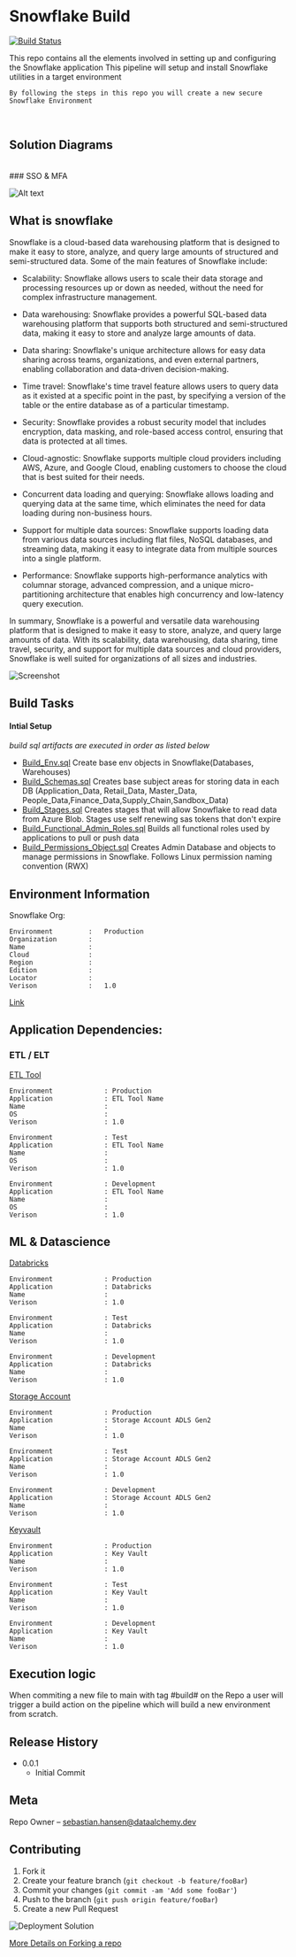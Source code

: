# Snowflake Build

[![Build Status][travis-image]][travis-url]

This repo contains all the elements involved in setting up and configuring the Snowflake application 
This pipeline will setup and install Snowflake utilities in a target environment  



`By following the steps in this repo you will create a new secure Snowflake Environment`

<br>

## Solution Diagrams
<br>
### SSO & MFA

![Alt text](src/initial_setup_queries/Security/sso_configuration.gif)
## What is snowflake



Snowflake is a cloud-based data warehousing platform that is designed to make it easy to store, analyze, and query large amounts of structured and semi-structured data. Some of the main features of Snowflake include:

- Scalability: Snowflake allows users to scale their data storage and processing resources up or down as needed, without the need for complex infrastructure management.

- Data warehousing: Snowflake provides a powerful SQL-based data warehousing platform that supports both structured and semi-structured data, making it easy to store and analyze large amounts of data.

- Data sharing: Snowflake's unique architecture allows for easy data sharing across teams, organizations, and even external partners, enabling collaboration and data-driven decision-making.

- Time travel: Snowflake's time travel feature allows users to query data as it existed at a specific point in the past, by specifying a version of the table or the entire database as of a particular timestamp.

- Security: Snowflake provides a robust security model that includes encryption, data masking, and role-based access control, ensuring that data is protected at all times.

- Cloud-agnostic: Snowflake supports multiple cloud providers including AWS, Azure, and Google Cloud, enabling customers to choose the cloud that is best suited for their needs.

- Concurrent data loading and querying: Snowflake allows loading and querying data at the same time, which eliminates the need for data loading during non-business hours.

- Support for multiple data sources: Snowflake supports loading data from various data sources including flat files, NoSQL databases, and streaming data, making it easy to integrate data from multiple sources into a single platform.

- Performance: Snowflake supports high-performance analytics with columnar storage, advanced compression, and a unique micro-partitioning architecture that enables high concurrency and low-latency query execution.

In summary, Snowflake is a powerful and versatile data warehousing platform that is designed to make it easy to store, analyze, and query large amounts of data. With its scalability, data warehousing, data sharing, time travel, security, and support for multiple data sources and cloud providers, Snowflake is well suited for organizations of all sizes and industries.


![Screenshot](Lifecycle.jpg)
## Build Tasks

#### Intial Setup
*build sql artifacts are executed in order as listed below*
- [Build_Env.sql](src\initial_setup_queries\Build_Env.sql) Create base env objects in Snowflake(Databases, Warehouses)
- [Build_Schemas.sql](src\initial_setup_queries\Build_Schemas.sql) Creates base subject areas for storing data in each DB (Application_Data, Retail_Data, Master_Data, People_Data,Finance_Data,Supply_Chain,Sandbox_Data)
- [Build_Stages.sql](src\initial_setup_queries\Build_Stages.sql) Creates stages that will allow Snowflake to read data from Azure Blob. Stages use self renewing sas tokens that don't expire
- [Build_Functional_Admin_Roles.sql](src\initial_setup_queries\Build_Functional_Admin_Roles.sql) Builds all functional roles used by applications to pull or push data
- [Build_Permissions_Object.sql](src\initial_setup_queries\Build_Permissions_Object.sql) Creates Admin Database and objects to manage permissions in Snowflake. Follows Linux permission naming convention (RWX)




## Environment Information
Snowflake Org:
```
Environment         :   Production
Organization        :	
Name                :	
Cloud               :	
Region              :	
Edition             :	
Locator             :	
Verison             :   1.0
```
[Link]()


## Application Dependencies:

### ETL / ELT 

[ETL Tool]()

```
Environment             : Production
Application             : ETL Tool Name
Name                    : 
OS                      : 
Verison                 : 1.0
```

```
Environment             : Test
Application             : ETL Tool Name
Name                    : 
OS                      : 
Verison                 : 1.0
```

```
Environment             : Development
Application             : ETL Tool Name
Name                    : 
OS                      : 
Verison                 : 1.0
```
## ML & Datascience
[Databricks]()
```
Environment             : Production
Application             : Databricks
Name                    : 
Verison                 : 1.0
```

```
Environment             : Test
Application             : Databricks
Name                    : 
Verison                 : 1.0
```

```
Environment             : Development
Application             : Databricks
Name                    : 
Verison                 : 1.0
```

[Storage Account]()
```
Environment             : Production
Application             : Storage Account ADLS Gen2
Name                    : 
Verison                 : 1.0
```
```
Environment             : Test
Application             : Storage Account ADLS Gen2
Name                    : 
Verison                 : 1.0
```
```
Environment             : Development
Application             : Storage Account ADLS Gen2
Name                    : 
Verison                 : 1.0
```


[Keyvault]()
```
Environment             : Production
Application             : Key Vault
Name                    : 
Verison                 : 1.0
```
```
Environment             : Test
Application             : Key Vault
Name                    : 
Verison                 : 1.0
```
```
Environment             : Development
Application             : Key Vault
Name                    : 
Verison                 : 1.0
```







## Execution logic

When commiting a new file to main with tag #build# on the Repo a user will trigger a build action on the pipeline which will build a new environment from scratch. 
## Release History

* 0.0.1
    * Initial Commit

## Meta
Repo Owner – sebastian.hansen@dataalchemy.dev

## Contributing

1. Fork it 
2. Create your feature branch (`git checkout -b feature/fooBar`)
3. Commit your changes (`git commit -am 'Add some fooBar'`)
4. Push to the branch (`git push origin feature/fooBar`)
5. Create a new Pull Request

![Deployment Solution][deployment-diagram]

 [More Details on Forking a repo](forking-repo)
<!-- Markdown link & img dfn's -->


[travis-image]: https://img.shields.io/travis/dbader/node-datadog-metrics/master.svg?style=flat-square
[travis-url]: https://travis-ci.org/dbader/node-datadog-metrics
[deployment-diagram]: https://lucid.app/publicSegments/view/714776b6-8cb5-4280-9957-ee1300c696d1/image.png
[forking-repo]: https://docs.microsoft.com/en-us/azure/devops/repos/git/forks?view=azure-devops&tabs=visual-studio-2019
[choco]: https://community.chocolatey.org/courses/getting-started/what-is-chocolatey
[snowflake-pbi-integration]: https://docs.snowflake.com/en/user-guide/oauth-powerbi.html

